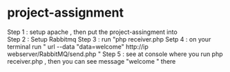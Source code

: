 # project-assignment

Step 1 : setup apache , then put the project-assingment into  
Step 2 : Setup Rabbitmq 
Step 3 : run "php receiver.php 
Setp 4 : on your terminal run " url --data "data=welcome" http://ip webserver/RabbitMQ/send.php " 
Step 5 : see at console where you run php receiver.php , then you can see message "welcome " there 


